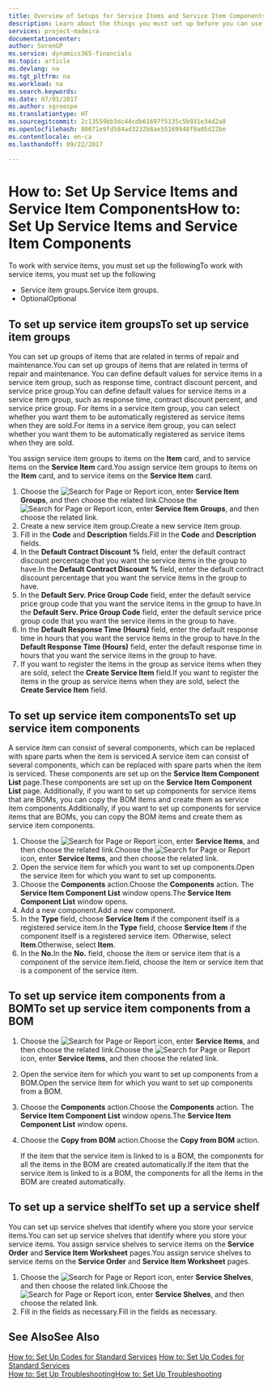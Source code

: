 ```yaml
---
title: Overview of Setups for Service Items and Service Item Components | Microsoft Docs
description: Learn about the things you must set up before you can use service items, including default values such as response time, contract discount percent, and service price group.
services: project-madeira
documentationcenter: 
author: SorenGP
ms.service: dynamics365-financials
ms.topic: article
ms.devlang: na
ms.tgt_pltfrm: na
ms.workload: na
ms.search.keywords: 
ms.date: 07/01/2017
ms.author: sgroespe
ms.translationtype: HT
ms.sourcegitcommit: 2c13559bb3dc44cdb61697f5135c5b931e34d2a8
ms.openlocfilehash: 80071e9fd584ad3232b8ae55169948f9a05d22be
ms.contentlocale: en-ca
ms.lasthandoff: 09/22/2017

---
```

# <a name="how-to-set-up-service-items-and-service-item-components"></a><span data-ttu-id="0343e-103">How to: Set Up Service Items and Service Item Components</span><span class="sxs-lookup"><span data-stu-id="0343e-103">How to: Set Up Service Items and Service Item Components</span></span>
<span data-ttu-id="0343e-104">To work with service items, you must set up the following</span><span class="sxs-lookup"><span data-stu-id="0343e-104">To work with service items, you must set up the following</span></span>

* <span data-ttu-id="0343e-105">Service item groups.</span><span class="sxs-lookup"><span data-stu-id="0343e-105">Service item groups.</span></span> 
* <span data-ttu-id="0343e-106">Optional</span><span class="sxs-lookup"><span data-stu-id="0343e-106">Optional</span></span>

## <a name="to-set-up-service-item-groups"></a><span data-ttu-id="0343e-107">To set up service item groups</span><span class="sxs-lookup"><span data-stu-id="0343e-107">To set up service item groups</span></span>
<span data-ttu-id="0343e-108">You can set up groups of items that are related in terms of repair and maintenance.</span><span class="sxs-lookup"><span data-stu-id="0343e-108">You can set up groups of items that are related in terms of repair and maintenance.</span></span> <span data-ttu-id="0343e-109">You can define default values for service items in a service item group, such as response time, contract discount percent, and service price group.</span><span class="sxs-lookup"><span data-stu-id="0343e-109">You can define default values for service items in a service item group, such as response time, contract discount percent, and service price group.</span></span> <span data-ttu-id="0343e-110">For items in a service item group, you can select whether you want them to be automatically registered as service items when they are sold.</span><span class="sxs-lookup"><span data-stu-id="0343e-110">For items in a service item group, you can select whether you want them to be automatically registered as service items when they are sold.</span></span>  
  
<span data-ttu-id="0343e-111">You assign service item groups to items on the **Item** card, and to service items on the **Service Item** card.</span><span class="sxs-lookup"><span data-stu-id="0343e-111">You assign service item groups to items on the **Item** card, and to service items on the **Service Item** card.</span></span>  
  
1. <span data-ttu-id="0343e-112">Choose the ![Search for Page or Report](media/ui-search/search_small.png "Search for Page or Report icon") icon, enter **Service Item Groups**, and then choose the related link.</span><span class="sxs-lookup"><span data-stu-id="0343e-112">Choose the ![Search for Page or Report](media/ui-search/search_small.png "Search for Page or Report icon") icon, enter **Service Item Groups**, and then choose the related link.</span></span>  
2. <span data-ttu-id="0343e-113">Create a new service item group.</span><span class="sxs-lookup"><span data-stu-id="0343e-113">Create a new service item group.</span></span>  
3. <span data-ttu-id="0343e-114">Fill in the **Code** and **Description** fields.</span><span class="sxs-lookup"><span data-stu-id="0343e-114">Fill in the **Code** and **Description** fields.</span></span>  
4. <span data-ttu-id="0343e-115">In the **Default Contract Discount %** field, enter the default contract discount percentage that you want the service items in the group to have.</span><span class="sxs-lookup"><span data-stu-id="0343e-115">In the **Default Contract Discount %** field, enter the default contract discount percentage that you want the service items in the group to have.</span></span>  
5. <span data-ttu-id="0343e-116">In the **Default Serv. Price Group Code** field, enter the default service price group code that you want the service items in the group to have.</span><span class="sxs-lookup"><span data-stu-id="0343e-116">In the **Default Serv. Price Group Code** field, enter the default service price group code that you want the service items in the group to have.</span></span>  
6. <span data-ttu-id="0343e-117">In the **Default Response Time (Hours)** field, enter the default response time in hours that you want the service items in the group to have.</span><span class="sxs-lookup"><span data-stu-id="0343e-117">In the **Default Response Time (Hours)** field, enter the default response time in hours that you want the service items in the group to have.</span></span>  
7. <span data-ttu-id="0343e-118">If you want to register the items in the group as service items when they are sold, select the **Create Service Item** field.</span><span class="sxs-lookup"><span data-stu-id="0343e-118">If you want to register the items in the group as service items when they are sold, select the **Create Service Item** field.</span></span>  

## <a name="to-set-up-service-item-components"></a><span data-ttu-id="0343e-119">To set up service item components</span><span class="sxs-lookup"><span data-stu-id="0343e-119">To set up service item components</span></span>
<span data-ttu-id="0343e-120">A service item can consist of several components, which can be replaced with spare parts when the item is serviced.</span><span class="sxs-lookup"><span data-stu-id="0343e-120">A service item can consist of several components, which can be replaced with spare parts when the item is serviced.</span></span> <span data-ttu-id="0343e-121">These components are set up on the **Service Item Component List** page.</span><span class="sxs-lookup"><span data-stu-id="0343e-121">These components are set up on the **Service Item Component List** page.</span></span> <span data-ttu-id="0343e-122">Additionally, if you want to set up components for service items that are BOMs, you can copy the BOM items and create them as service item components.</span><span class="sxs-lookup"><span data-stu-id="0343e-122">Additionally, if you want to set up components for service items that are BOMs, you can copy the BOM items and create them as service item components.</span></span> 
  
1. <span data-ttu-id="0343e-123">Choose the ![Search for Page or Report](media/ui-search/search_small.png "Search for Page or Report icon") icon, enter **Service Items**, and then choose the related link.</span><span class="sxs-lookup"><span data-stu-id="0343e-123">Choose the ![Search for Page or Report](media/ui-search/search_small.png "Search for Page or Report icon") icon, enter **Service Items**, and then choose the related link.</span></span> 
2. <span data-ttu-id="0343e-124">Open the service item for which you want to set up components.</span><span class="sxs-lookup"><span data-stu-id="0343e-124">Open the service item for which you want to set up components.</span></span>  
3. <span data-ttu-id="0343e-125">Choose the **Components** action.</span><span class="sxs-lookup"><span data-stu-id="0343e-125">Choose the **Components** action.</span></span> <span data-ttu-id="0343e-126">The **Service Item Component List** window opens.</span><span class="sxs-lookup"><span data-stu-id="0343e-126">The **Service Item Component List** window opens.</span></span>  
4. <span data-ttu-id="0343e-127">Add a new component.</span><span class="sxs-lookup"><span data-stu-id="0343e-127">Add a new component.</span></span>  
5. <span data-ttu-id="0343e-128">In the **Type** field, choose **Service Item** if the component itself is a registered service item.</span><span class="sxs-lookup"><span data-stu-id="0343e-128">In the **Type** field, choose **Service Item** if the component itself is a registered service item.</span></span> <span data-ttu-id="0343e-129">Otherwise, select **Item**.</span><span class="sxs-lookup"><span data-stu-id="0343e-129">Otherwise, select **Item**.</span></span>  
6. <span data-ttu-id="0343e-130">In the **No.**</span><span class="sxs-lookup"><span data-stu-id="0343e-130">In the **No.**</span></span> <span data-ttu-id="0343e-131">field, choose the item or service item that is a component of the service item.</span><span class="sxs-lookup"><span data-stu-id="0343e-131">field, choose the item or service item that is a component of the service item.</span></span>  

## <a name="to-set-up-service-item-components-from-a-bom"></a><span data-ttu-id="0343e-132">To set up service item components from a BOM</span><span class="sxs-lookup"><span data-stu-id="0343e-132">To set up service item components from a BOM</span></span>
1.  <span data-ttu-id="0343e-133">Choose the ![Search for Page or Report](media/ui-search/search_small.png "Search for Page or Report icon") icon, enter **Service Items**, and then choose the related link.</span><span class="sxs-lookup"><span data-stu-id="0343e-133">Choose the ![Search for Page or Report](media/ui-search/search_small.png "Search for Page or Report icon") icon, enter **Service Items**, and then choose the related link.</span></span>  
2. <span data-ttu-id="0343e-134">Open the service item for which you want to set up components from a BOM.</span><span class="sxs-lookup"><span data-stu-id="0343e-134">Open the service item for which you want to set up components from a BOM.</span></span>  
3. <span data-ttu-id="0343e-135">Choose the **Components** action.</span><span class="sxs-lookup"><span data-stu-id="0343e-135">Choose the **Components** action.</span></span> <span data-ttu-id="0343e-136">The **Service Item Component List** window opens.</span><span class="sxs-lookup"><span data-stu-id="0343e-136">The **Service Item Component List** window opens.</span></span>  
4. <span data-ttu-id="0343e-137">Choose the **Copy from BOM** action.</span><span class="sxs-lookup"><span data-stu-id="0343e-137">Choose the **Copy from BOM** action.</span></span>  
  
    <span data-ttu-id="0343e-138">If the item that the service item is linked to is a BOM, the components for all the items in the BOM are created automatically.</span><span class="sxs-lookup"><span data-stu-id="0343e-138">If the item that the service item is linked to is a BOM, the components for all the items in the BOM are created automatically.</span></span>  

## <a name="to-set-up-a-service-shelf"></a><span data-ttu-id="0343e-139">To set up a service shelf</span><span class="sxs-lookup"><span data-stu-id="0343e-139">To set up a service shelf</span></span>
<span data-ttu-id="0343e-140">You can set up service shelves that identify where you store your service items.</span><span class="sxs-lookup"><span data-stu-id="0343e-140">You can set up service shelves that identify where you store your service items.</span></span> <span data-ttu-id="0343e-141">You assign service shelves to service items on the **Service Order** and **Service Item Worksheet** pages.</span><span class="sxs-lookup"><span data-stu-id="0343e-141">You assign service shelves to service items on the **Service Order** and **Service Item Worksheet** pages.</span></span>  
  
1. <span data-ttu-id="0343e-142">Choose the ![Search for Page or Report](media/ui-search/search_small.png "Search for Page or Report icon") icon, enter **Service Shelves**, and then choose the related link.</span><span class="sxs-lookup"><span data-stu-id="0343e-142">Choose the ![Search for Page or Report](media/ui-search/search_small.png "Search for Page or Report icon") icon, enter **Service Shelves**, and then choose the related link.</span></span>
2. <span data-ttu-id="0343e-143">Fill in the fields as necessary.</span><span class="sxs-lookup"><span data-stu-id="0343e-143">Fill in the fields as necessary.</span></span>

## <a name="see-also"></a><span data-ttu-id="0343e-144">See Also</span><span class="sxs-lookup"><span data-stu-id="0343e-144">See Also</span></span>
<span data-ttu-id="0343e-145">[How to: Set Up Codes for Standard Services](service-how-setup-service-coding.md) </span><span class="sxs-lookup"><span data-stu-id="0343e-145">[How to: Set Up Codes for Standard Services](service-how-setup-service-coding.md) </span></span>  
[<span data-ttu-id="0343e-146">How to: Set Up Troubleshooting</span><span class="sxs-lookup"><span data-stu-id="0343e-146">How to: Set Up Troubleshooting</span></span>](service-how-setup-troubleshooting.md)
